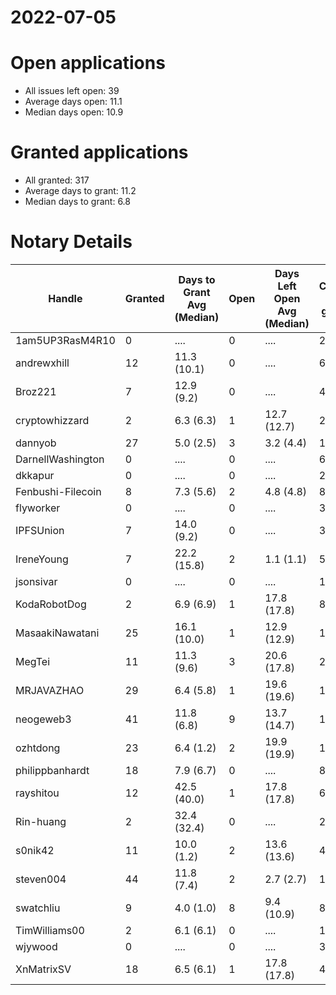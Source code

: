 2022-07-05
==========

# Open applications

- All issues left open: 39
- Average days open: 11.1
- Median days open: 10.9

# Granted applications

- All granted: 317
- Average days to grant: 11.2
- Median days to grant: 6.8

# Notary Details

| Handle            |   Granted | Days to Grant Avg (Median)   |   Open | Days Left Open Avg (Median)   |   Closed (no grant) |
|-------------------|-----------|------------------------------|--------|-------------------------------|---------------------|
| 1am5UP3RasM4R10   |         0 | ....                         |      0 | ....                          |                   2 |
| andrewxhill       |        12 | 11.3  (10.1)                 |      0 | ....                          |                  69 |
| Broz221           |         7 | 12.9  (9.2)                  |      0 | ....                          |                  41 |
| cryptowhizzard    |         2 | 6.3  (6.3)                   |      1 | 12.7  (12.7)                  |                  22 |
| dannyob           |        27 | 5.0  (2.5)                   |      3 | 3.2  (4.4)                    |                 136 |
| DarnellWashington |         0 | ....                         |      0 | ....                          |                   6 |
| dkkapur           |         0 | ....                         |      0 | ....                          |                   2 |
| Fenbushi-Filecoin |         8 | 7.3  (5.6)                   |      2 | 4.8  (4.8)                    |                  88 |
| flyworker         |         0 | ....                         |      0 | ....                          |                   3 |
| IPFSUnion         |         7 | 14.0  (9.2)                  |      0 | ....                          |                  33 |
| IreneYoung        |         7 | 22.2  (15.8)                 |      2 | 1.1  (1.1)                    |                  53 |
| jsonsivar         |         0 | ....                         |      0 | ....                          |                  13 |
| KodaRobotDog      |         2 | 6.9  (6.9)                   |      1 | 17.8  (17.8)                  |                   8 |
| MasaakiNawatani   |        25 | 16.1  (10.0)                 |      1 | 12.9  (12.9)                  |                 111 |
| MegTei            |        11 | 11.3  (9.6)                  |      3 | 20.6  (17.8)                  |                  28 |
| MRJAVAZHAO        |        29 | 6.4  (5.8)                   |      1 | 19.6  (19.6)                  |                 121 |
| neogeweb3         |        41 | 11.8  (6.8)                  |      9 | 13.7  (14.7)                  |                 129 |
| ozhtdong          |        23 | 6.4  (1.2)                   |      2 | 19.9  (19.9)                  |                 124 |
| philippbanhardt   |        18 | 7.9  (6.7)                   |      0 | ....                          |                  81 |
| rayshitou         |        12 | 42.5  (40.0)                 |      1 | 17.8  (17.8)                  |                  65 |
| Rin-huang         |         2 | 32.4  (32.4)                 |      0 | ....                          |                   2 |
| s0nik42           |        11 | 10.0  (1.2)                  |      2 | 13.6  (13.6)                  |                  49 |
| steven004         |        44 | 11.8  (7.4)                  |      2 | 2.7  (2.7)                    |                 181 |
| swatchliu         |         9 | 4.0  (1.0)                   |      8 | 9.4  (10.9)                   |                  83 |
| TimWilliams00     |         2 | 6.1  (6.1)                   |      0 | ....                          |                  13 |
| wjywood           |         0 | ....                         |      0 | ....                          |                  39 |
| XnMatrixSV        |        18 | 6.5  (6.1)                   |      1 | 17.8  (17.8)                  |                  40 |